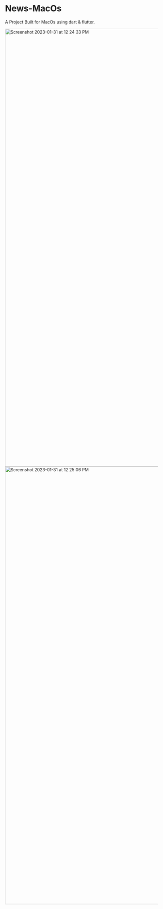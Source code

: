 # News-MacOs

A Project Built for MacOs using dart & flutter.

<img width="1440" alt="Screenshot 2023-01-31 at 12 24 33 PM" src="https://user-images.githubusercontent.com/88472584/215689101-cb80d908-51bb-4fac-9b02-4b990a3db796.png">


<img width="1440" alt="Screenshot 2023-01-31 at 12 25 06 PM" src="https://user-images.githubusercontent.com/88472584/215689040-f47fc2f7-08ec-459e-a055-a585af945974.png">

